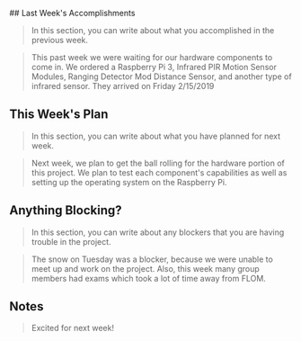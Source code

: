 ﻿﻿﻿﻿## Last Week's Accomplishments> In this section, you can write about what you accomplished in the previous week.> This past week we were waiting for our hardware components to come in. We ordered a Raspberry Pi 3, Infrared PIR Motion Sensor Modules,  Ranging Detector Mod Distance Sensor, and another type of infrared sensor. They arrived on Friday 2/15/2019## This Week's Plan> In this section, you can write about what you have planned for next week.>Next week, we plan to get the ball rolling for the hardware portion of this project. We plan to test each component's capabilities as well as setting up the operating system on the Raspberry Pi. ## Anything Blocking?> In this section, you can write about any blockers that you are having trouble in the project.>The snow on Tuesday was a blocker, because we were unable to meet up and work on the project. Also, this week many group members had exams which took a lot of time away from FLOM. ## Notes> Excited for next week!